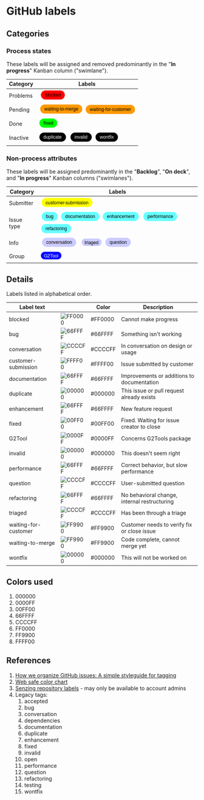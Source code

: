 # GitHub labels

## Categories

### Process states

These labels will be assigned and removed predominantly in the "**In progress**" Kanban column ("swimlane").

| Category   | Labels                                                                                      |
|------------|---------------------------------------------------------------------------------------------|
| Problems   | ![blocked](blocked.png)                                                                     |
| Pending    | ![waiting to merge](waiting-to-merge.png) ![waiting for customer](waiting-for-customer.png) |
| Done       | ![fixed](fixed.png)                                                                         |
| Inactive   | ![duplicate](duplicate.png) ![invalid](invalid.png) ![wontfix](wontfix.png)                 |

### Non-process attributes

These labels will be assigned predominantly in the "**Backlog**", "**On deck**", and "**In progress**" Kanban columns ("swimlanes").

| Category   | Labels |
|------------|--------|
| Submitter  | ![customer-submission](customer-submission.png)             |
| Issue type | ![bug](bug.png) ![documentation](documentation.png) ![enhancement](enhancement.png) ![performance](performance.png) ![refactoring](refactoring.png) |
| Info       | ![conversation](conversation.png) ![triaged](triaged.png) ![question](question.png) |
| Group      | ![G2Tool](G2Tool.png) |

## Details

Labels listed in alphabetical order.

| Label text           |                                                                   | Color   | Description                                  |
|----------------------|-------------------------------------------------------------------|---------|----------------------------------------------|
| blocked              | ![FF0000](https://via.placeholder.com/30x30/FF0000/FF0000?text=.) | #FF0000 | Cannot make progress                         |
| bug                  | ![66FFFF](https://via.placeholder.com/30x30/66FFFF/66FFFF?text=.) | #66FFFF | Something isn't working                      |
| conversation         | ![CCCCFF](https://via.placeholder.com/30x30/CCCCFF/CCCCFF?text=.) | #CCCCFF | In conversation on design or usage           |
| customer-submission  | ![FFFF00](https://via.placeholder.com/30x30/FFFF00/FFFF00?text=.) | #FFFF00 | Issue submitted by customer                  |
| documentation        | ![66FFFF](https://via.placeholder.com/30x30/66FFFF/66FFFF?text=.) | #66FFFF | Improvements or additions to documentation   |
| duplicate            | ![000000](https://via.placeholder.com/30x30/000000/000000?text=.) | #000000 | This issue or pull request already exists    |
| enhancement          | ![66FFFF](https://via.placeholder.com/30x30/66FFFF/66FFFF?text=.) | #66FFFF | New feature request                          |
| fixed                | ![00FF00](https://via.placeholder.com/30x30/00FF00/00FF00?text=.) | #00FF00 | Fixed. Waiting for issue creator to close    |
| G2Tool               | ![0000FF](https://via.placeholder.com/30x30/00FF00/0000FF?text=.) | #0000FF | Concerns G2Tools package                     |
| invalid              | ![000000](https://via.placeholder.com/30x30/000000/000000?text=.) | #000000 | This doesn't seem right                      |
| performance          | ![66FFFF](https://via.placeholder.com/30x30/66FFFF/66FFFF?text=.) | #66FFFF | Correct behavior, but slow performance       |
| question             | ![CCCCFF](https://via.placeholder.com/30x30/CCCCFF/CCCCFF?text=.) | #CCCCFF | User-submitted question                      |
| refactoring          | ![66FFFF](https://via.placeholder.com/30x30/66FFFF/66FFFF?text=.) | #66FFFF | No behavioral change, internal restructuring |
| triaged              | ![CCCCFF](https://via.placeholder.com/30x30/CCCCFF/CCCCFF?text=.) | #CCCCFF | Has been through a triage                    |
| waiting-for-customer | ![FF9900](https://via.placeholder.com/30x30/FF9900/FF9900?text=.) | #FF9900 | Customer needs to verify fix or close issue  |
| waiting-to-merge     | ![FF9900](https://via.placeholder.com/30x30/FF9900/FF9900?text=.) | #FF9900 | Code complete, cannot merge yet              |
| wontfix              | ![000000](https://via.placeholder.com/30x30/000000/000000?text=.) | #000000 | This will not be worked on                   |

## Colors used

1. 000000
1. 0000FF
1. 00FF00
1. 66FFFF
1. CCCCFF
1. FF0000
1. FF9900
1. FFFF00

## References

1. [How we organize GitHub issues: A simple styleguide for tagging](https://robinpowered.com/blog/best-practice-system-for-organizing-and-tagging-github-issues/)
1. [Web safe color chart](https://htmlcolorcodes.com/color-chart/web-safe-color-chart/)
1. [Senzing repository labels](https://github.com/organizations/Senzing/settings/labels) - may only be available to account admins
1. Legacy tags:
   1. accepted
   1. bug
   1. conversation
   1. dependencies
   1. documentation
   1. duplicate
   1. enhancement
   1. fixed
   1. invalid
   1. open
   1. performance
   1. question
   1. refactoring
   1. testing
   1. wontfix

